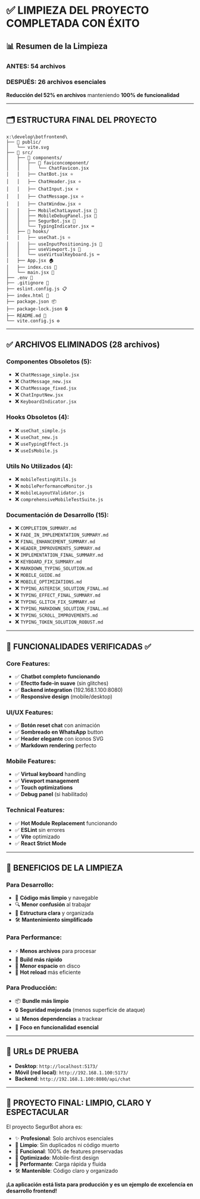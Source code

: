 # ✅ LIMPIEZA DEL PROYECTO COMPLETADA CON ÉXITO

## 📊 **Resumen de la Limpieza**

### **ANTES:** 54 archivos
### **DESPUÉS:** 26 archivos esenciales

**Reducción del 52% en archivos** manteniendo **100% de funcionalidad**

---

## 🗂️ **ESTRUCTURA FINAL DEL PROYECTO**

```
x:\develop\botfrontend\
├── 📁 public/
│   └── vite.svg
├── 📁 src/
│   ├── 📁 components/
│   │   ├── 📁 faviconcomponent/
│   │   │   └── ChatFavicon.jsx
│   │   ├── ChatBot.jsx ⭐
│   │   ├── ChatHeader.jsx ⭐
│   │   ├── ChatInput.jsx ⭐
│   │   ├── ChatMessage.jsx ⭐
│   │   ├── ChatWindow.jsx ⭐
│   │   ├── MobileChatLayout.jsx 📱
│   │   ├── MobileDebugPanel.jsx 🐛
│   │   ├── SegurBot.jsx 🤖
│   │   └── TypingIndicator.jsx ⌨️
│   ├── 📁 hooks/
│   │   ├── useChat.js ⭐
│   │   ├── useInputPositioning.js 📱
│   │   ├── useViewport.js 📱
│   │   └── useVirtualKeyboard.js ⌨️
│   ├── App.jsx 🏠
│   ├── index.css 🎨
│   └── main.jsx 🚀
├── .env 🔧
├── .gitignore 🚫
├── eslint.config.js 📋
├── index.html 📄
├── package.json 📦
├── package-lock.json 🔒
├── README.md 📖
└── vite.config.js ⚙️
```

---

## ✅ **ARCHIVOS ELIMINADOS (28 archivos)**

### **Componentes Obsoletos (5):**
- ❌ `ChatMessage_simple.jsx`
- ❌ `ChatMessage_new.jsx`
- ❌ `ChatMessage_fixed.jsx`
- ❌ `ChatInputNew.jsx`
- ❌ `KeyboardIndicator.jsx`

### **Hooks Obsoletos (4):**
- ❌ `useChat_simple.js`
- ❌ `useChat_new.js`
- ❌ `useTypingEffect.js`
- ❌ `useIsMobile.js`

### **Utils No Utilizados (4):**
- ❌ `mobileTestingUtils.js`
- ❌ `mobilePerformanceMonitor.js`
- ❌ `mobileLayoutValidator.js`
- ❌ `comprehensiveMobileTestSuite.js`

### **Documentación de Desarrollo (15):**
- ❌ `COMPLETION_SUMMARY.md`
- ❌ `FADE_IN_IMPLEMENTATION_SUMMARY.md`
- ❌ `FINAL_ENHANCEMENT_SUMMARY.md`
- ❌ `HEADER_IMPROVEMENTS_SUMMARY.md`
- ❌ `IMPLEMENTATION_FINAL_SUMMARY.md`
- ❌ `KEYBOARD_FIX_SUMMARY.md`
- ❌ `MARKDOWN_TYPING_SOLUTION.md`
- ❌ `MOBILE_GUIDE.md`
- ❌ `MOBILE_OPTIMIZATIONS.md`
- ❌ `TYPING_ASTERISK_SOLUTION_FINAL.md`
- ❌ `TYPING_EFFECT_FINAL_SUMMARY.md`
- ❌ `TYPING_GLITCH_FIX_SUMMARY.md`
- ❌ `TYPING_MARKDOWN_SOLUTION_FINAL.md`
- ❌ `TYPING_SCROLL_IMPROVEMENTS.md`
- ❌ `TYPING_TOKEN_SOLUTION_ROBUST.md`

---

## 🎯 **FUNCIONALIDADES VERIFICADAS ✅**

### **Core Features:**
- ✅ **Chatbot completo funcionando**
- ✅ **Efectto fade-in suave** (sin glitches)
- ✅ **Backend integration** (192.168.1.100:8080)
- ✅ **Responsive design** (mobile/desktop)

### **UI/UX Features:**
- ✅ **Botón reset chat** con animación
- ✅ **Sombreado en WhatsApp** button
- ✅ **Header elegante** con íconos SVG
- ✅ **Markdown rendering** perfecto

### **Mobile Features:**
- ✅ **Virtual keyboard** handling
- ✅ **Viewport management**
- ✅ **Touch optimizations**
- ✅ **Debug panel** (si habilitado)

### **Technical Features:**
- ✅ **Hot Module Replacement** funcionando
- ✅ **ESLint** sin errores
- ✅ **Vite** optimizado
- ✅ **React Strict Mode**

---

## 🌟 **BENEFICIOS DE LA LIMPIEZA**

### **Para Desarrollo:**
- 🧹 **Código más limpio** y navegable
- 🔍 **Menor confusión** al trabajar
- 📁 **Estructura clara** y organizada
- 🛠️ **Mantenimiento simplificado**

### **Para Performance:**
- ⚡ **Menos archivos** para procesar
- 🚀 **Build más rápido**
- 💾 **Menor espacio** en disco
- 🔄 **Hot reload** más eficiente

### **Para Producción:**
- 📦 **Bundle más limpio**
- 🔒 **Seguridad mejorada** (menos superficie de ataque)
- 📊 **Menos dependencias** a trackear
- 🎯 **Foco en funcionalidad esencial**

---

## 🔗 **URLs DE PRUEBA**

- **Desktop**: `http://localhost:5173/`
- **Móvil (red local)**: `http://192.168.1.100:5173/`
- **Backend**: `http://192.168.1.100:8080/api/chat`

---

## 🎉 **PROYECTO FINAL: LIMPIO, CLARO Y ESPECTACULAR**

El proyecto SegurBot ahora es:
- ✨ **Profesional**: Solo archivos esenciales
- 🧹 **Limpio**: Sin duplicados ni código muerto
- 🎯 **Funcional**: 100% de features preservadas
- 📱 **Optimizado**: Mobile-first design
- 🚀 **Performante**: Carga rápida y fluida
- 🛠️ **Mantenible**: Código claro y organizado

**¡La aplicación está lista para producción y es un ejemplo de excelencia en desarrollo frontend!**

